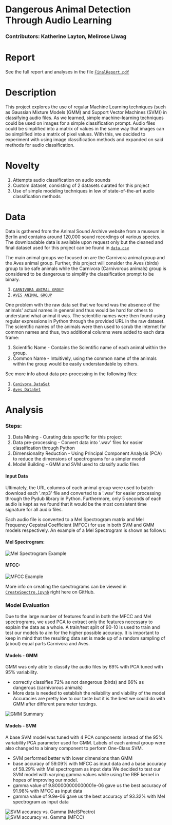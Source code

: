 # Dangerous Animal Detection Through Audio Learning
### Contributors: Katherine Layton, Melirose Liwag

# Report
See the full report and analyses in the file [`FinalReport.pdf`](/FinalReport.pdf)

# Description
This project explores the use of regular Machine Learning techniques (such as Gaussian Mixture Models (GMM) and Support Vector Machines (SVM)) in classifying audio files. As we learned, simple machine-learning techniques could be used on images for a simple classification prompt. Audio files could be simplified into a matrix of values in the same way that images can be simplified into a matrix of pixel values. With this, we decided to experiment with using image classification methods and expanded on said methods for audio classification.

# Novelty
1. Attempts audio classification on audio sounds
2. Custom dataset, consisting of 2 datasets curated for this project
3. Use of simple modeling techniques in lew of state-of-the-art audio classification methods
   
# Data
Data is gathered from the Animal Sound Archive website from a museum in Berlin and contains around 120,000 sound recordings of various species. The downloadable data is available upon request only but the cleaned and final dataset used for this project can be found in [`data.csv`](/Final_Project/Data/data.csv)

The main animal groups we focused on are the Carnivora animal group and the Aves animal group. Further, this project will consider the Aves (birds) group to be safe animals while the Carnivora (Carnivorous animals) group is considered to be dangerous to simplify the classification prompt to be binary.
1. [`CARNIVORA ANIMAL GROUP`](/Final_Project/Data/cleaned_carnivora.csv)
2. [`AVES ANIMAL GROUP`](/Final_Project/Data/cleaned_aves.csv)

One problem with the raw data set that we found was the absence of the animals' actual names in general and thus would be hard for others to understand what animal it was. The scientific names were then found using regular expressions in Python through the provided URL in the raw dataset. The scientific names of the animals were then used to scrub the internet for common names and thus, two additional columns were added to each data frame:
  1. Scientific Name - Contains the Scientific name of each animal within the group.
  2. Common Name - Intuitively, using the common name of the animals within the group would be easily understandable by others.

See more info about data pre-processing in the following files:
  1. [`Canivora DataSet`](/Final_Project/Code/cleaning_carnivora.py)
  2. [`Aves DataSet`](/Final_Project/Code/cleaning_aves.py)

# Analysis
### Steps:
  1. Data Mining - Curating data specific for this project
  2. Data pre-processing - Convert data into '.wav' files for easier classification through Python
  3. Dimensionality Reduction - Using Principal Component Analysis (PCA) to reduce the dimensions of spectrograms for a simpler model
  4. Model Building - GMM and SVM used to classify audio files

#### Input Data
Ultimately, the URL columns of each animal group were used to batch-download each '.mp3' file and converted to a '.wav' for easier processing through the Pydub library in Python. Furthermore, only 5 seconds of each audio is kept as we found that it would be the most consistent time signature for all audio files. 

Each audio file is converted to a Mel Spectrogram matrix and Mel Frequency Cepstral Coefficient (MFCC) for use in both SVM and GMM models respectively. An example of a Mel Spectrogram is shown as follows:

#### Mel Spectrogram:
![Mel Spectrogram Example](/Final_Project/Images/spectrogram.png)

#### MFCC: 
![MFCC Example](/Final_Project/Images/MFCC.PNG)

More info on creating the spectrograms can be viewed in [`CreateSpectro.ipynb`](/Final_Project/Notebooks/CreateSpectro.ipynb) right here on GitHub. 

### Model Evaluation 
Due to the large number of features found in both the MFCC and Mel spectrograms, we used PCA to extract only the features necessary to explain the data as a whole. A train/test split of 90-10 is used to train and test our models to aim for the higher possible accuracy. It is important to keep in mind that the resulting data set is made up of a random sampling of (about) equal parts Carnivora and Aves.

#### Models - GMM
GMM was only able to classify the audio files by 69% with PCA tuned with 95% variability.
  - correctly classifies 72% as not dangerous (birds) and 66% as dangerous (carnivorous animals)
  - More data is needed to establish the reliability and viability of the model
Accuracies are pretty low to our taste but it is the best we could do with GMM after different parameter testings.

![GMM Summary](/Final_Project/Images/GMM_summary.PNG)

#### Models - SVM
A base SVM model was tuned with 4 PCA components instead of the 95% variability PCA parameter used for GMM. Labels of each animal group were also changed to a binary component to perform One-Class SVM. 
  - SVM performed better with lower dimensions than GMM
  - base accuracy of 59.09% with MFCC as input data and a base accuracy of 58.29% with Mel spectrogram as input data
We decided to test our SVM model with varying gamma values while using the RBF kernel in hopes of improving our model.
  - gamma value of 9.800000000000001e-06 gave us the best accuracy of 91.98% with MFCC as input data
  - gamma value of 9.9e-06 gave us the best accuracy of 93.32% with Mel spectrogram as input data

![SVM accuracy vs. Gamma (MelSPectro)](/Final_Project/Images/SVM_MelSpectro.PNG)
![SVM accuracy vs. Gamma (MFCC)](/Final_Project/Images/SVM_MFCC.PNG)
